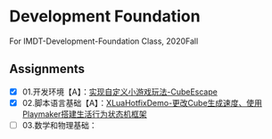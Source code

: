 # Development Foundation
For IMDT-Development-Foundation Class, 2020Fall
## Assignments
- [x] 01.开发环境【A】：[实现自定义小游戏玩法-CubeEscape](https://github.com/ptpt-y/DevelopmentFoundation/tree/master/WK1)  
- [x] 02.脚本语言基础【A】：[XLuaHotfixDemo-更改Cube生成速度、使用Playmaker搭建生活行为状态机框架](https://github.com/ptpt-y/DevelopmentFoundation/tree/master/WK2)
- [ ] 03.数学和物理基础：
